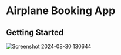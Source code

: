 # Airplane Booking App

## Getting Started

![Screenshot 2024-08-30 130644](https://github.com/user-attachments/assets/6c7e2f2f-68f6-4e2a-9093-c0361b3367a3)

